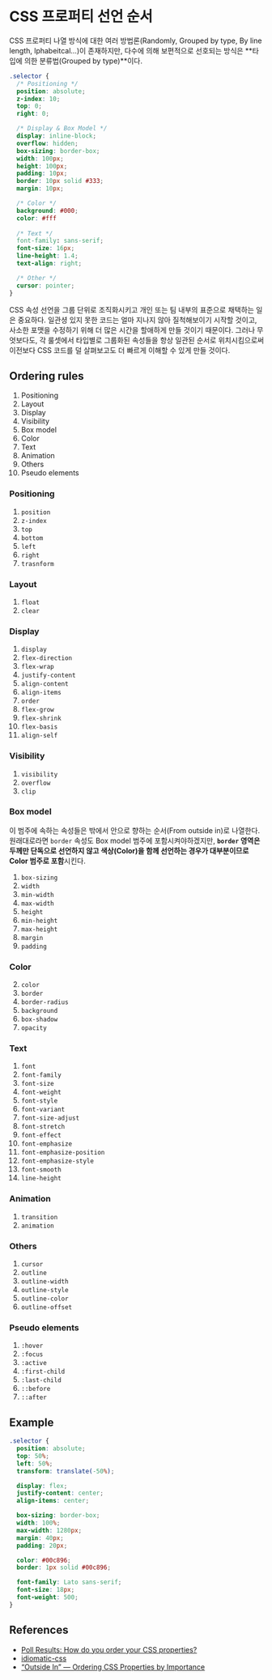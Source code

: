 # CSS 프로퍼티 선언 순서

CSS 프로퍼티 나열 방식에 대한 여러 방법론(Randomly, Grouped by type, By line length, lphabeitcal...)이 존재하지만, 다수에 의해 보편적으로 선호되는 방식은 **타입에 의한 분류법(Grouped by type)**이다.

```css
.selector {
  /* Positioning */
  position: absolute;
  z-index: 10;
  top: 0;
  right: 0;

  /* Display & Box Model */
  display: inline-block;
  overflow: hidden;
  box-sizing: border-box;
  width: 100px;
  height: 100px;
  padding: 10px;
  border: 10px solid #333;
  margin: 10px;

  /* Color */
  background: #000;
  color: #fff
  
  /* Text */
  font-family: sans-serif;
  font-size: 16px;
  line-height: 1.4;
  text-align: right;

  /* Other */
  cursor: pointer;
}
```

CSS 속성 선언을 그룹 단위로 조직화시키고 개인 또는 팀 내부의 표준으로 채택하는 일은 중요하다. 일관셩 있지 못한 코드는 얼마 지나지 않아 질척해보이기 시작할 것이고, 사소한 포맷을 수정하기 위해 더 많은 시간을 할애하게 만들 것이기 때문이다. 그러나 무엇보다도, 각 룰셋에서 타입별로 그룹화된 속성들을 항상 일관된 순서로 위치시킴으로써 이전보다 CSS 코드를 덜 살펴보고도 더 빠르게 이해할 수 있게 만들 것이다.

## Ordering rules

1. Positioning
2. Layout
3. Display
4. Visibility
5. Box model
6. Color
7. Text
8. Animation
9. Others
10. Pseudo elements

### Positioning

1. `position`
2. `z-index`
3. `top`
4. `bottom`
5. `left`
6. `right`
7. `trasnform`

### Layout

1. `float`
2. `clear`

### Display

1. `display`
2. `flex-direction`
3. `flex-wrap`
4. `justify-content`
5. `align-content`
6. `align-items`
7. `order`
8. `flex-grow`
9. `flex-shrink`
10. `flex-basis`
11. `align-self`

### Visibility

1. `visibility`
2. `overflow`
3. `clip`

### Box model

이 범주에 속하는 속성들은 밖에서 안으로 향하는 순서(From outside in)로 나열한다. 원래대로라면 `border` 속성도 Box model 범주에 포함시켜야하겠지만, **`border` 영역은 두께만 단독으로 선언하지 않고 색상(Color)을 함께 선언하는 경우가 대부분이므로 Color 범주로 포함**시킨다.

1. `box-sizing`
2. `width`
3. `min-width`
4. `max-width`
5. `height`
6. `min-height`
7. `max-height`
8. `margin`
9. `padding`

### Color

2. `color`
3. `border`
4. `border-radius`
1. `background`
5. `box-shadow`
6. `opacity`

### Text

1. `font`
2. `font-family`
3. `font-size`
4. `font-weight`
5. `font-style`
6. `font-variant`
7. `font-size-adjust`
8. `font-stretch`
9. `font-effect`
10. `font-emphasize`
11. `font-emphasize-position`
12. `font-emphasize-style`
13. `font-smooth`
14. `line-height`

### Animation

1. `transition`
2. `animation`

### Others

1. `cursor`
2. `outline`
3. `outline-width`
4. `outline-style`
5. `outline-color`
6. `outline-offset`

### Pseudo elements

1. `:hover`
2. `:focus`
3. `:active`
4. `:first-child`
5. `:last-child`
6. `::before`
7. `::after`

## Example

```css
.selector {
  position: absolute;
  top: 50%;
  left: 50%;
  transform: translate(-50%);

  display: flex;
  justify-content: center;
  align-items: center;

  box-sizing: border-box;
  width: 100%;
  max-width: 1280px;
  margin: 40px;
  padding: 20px;

  color: #00c896;
  border: 1px solid #00c896;

  font-family: Lato sans-serif;
  font-size: 18px;
  font-weight: 500;
}
```

## References

* [Poll Results: How do you order your CSS properties?](https://css-tricks.com/poll-results-how-do-you-order-your-css-properties/)
* [idiomatic-css](https://github.com/necolas/idiomatic-css)
* [“Outside In” — Ordering CSS Properties by Importance](https://webdesign.tutsplus.com/articles/outside-in-ordering-css-properties-by-importance--cms-21685)
